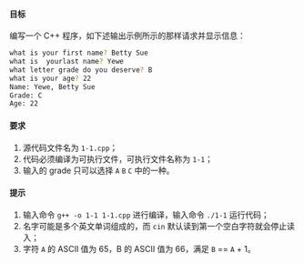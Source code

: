 #### 目标

编写一个 C++ 程序，如下述输出示例所示的那样请求并显示信息：

```bash
what is your first name? Betty Sue
what is  yourlast name? Yewe
what letter grade do you deserve? B
what is your age? 22
Name: Yewe, Betty Sue
Grade: C
Age: 22
```

#### 要求

1. 源代码文件名为 `1-1.cpp`；
2. 代码必须编译为可执行文件，可执行文件名称为 `1-1`；
3. 输入的 grade 只可以选择 `A` `B` `C` 中的一种。

#### 提示

1. 输入命令 `g++ -o 1-1 1-1.cpp` 进行编译，输入命令 `./1-1` 运行代码；
2. 名字可能是多个英文单词组成的，而 `cin` 默认读到第一个空白字符就会停止读入；
3. 字符 `A` 的 ASCII 值为 65，B 的 ASCII 值为 66，满足 `B` == `A` + 1。